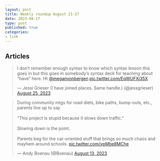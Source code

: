 ```yaml
---
layout: post
title: Weekly roundup August 21-27
date: 2023-08-27
type: post
published: true
categories:
- link
---
```


## Articles

<blockquote class="twitter-tweet" data-dnt="true"><p lang="en" dir="ltr">I don’t remember enough syntax to know which syntax lesson this goes in but this goes in somebody’s syntax deck for teaching about “have” here. Ht <a href="https://twitter.com/meganvonbergen?ref_src=twsrc%5Etfw">@meganvonbergen</a> <a href="https://t.co/EqWUFXj35X">pic.twitter.com/EqWUFXj35X</a></p>&mdash; Jessi Grieser (I have joined places. Same handle.) (@jessgrieser) <a href="https://twitter.com/jessgrieser/status/1695115355553767819?ref_src=twsrc%5Etfw">August 25, 2023</a></blockquote> <script async src="https://platform.twitter.com/widgets.js" charset="utf-8"></script>

<blockquote class="twitter-tweet" data-dnt="true"><p lang="en" dir="ltr">During community mtgs for road diets, bike paths, bump-outs, etc., parents line up to say<br><br>&quot;This project is stupid because it slows down traffic.&quot;<br><br>Slowing down is the point.<br><br>Parents beg for the car-oriented stuff that brings so much chaos and mayhem around schools. <a href="https://t.co/ypMbe8MChe">pic.twitter.com/ypMbe8MChe</a></p>&mdash; Andy Boenau (@Boenau) <a href="https://twitter.com/Boenau/status/1690693886304493568?ref_src=twsrc%5Etfw">August 13, 2023</a></blockquote> <script async src="https://platform.twitter.com/widgets.js" charset="utf-8"></script>